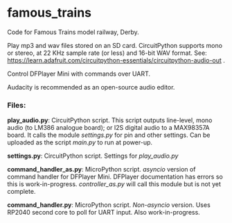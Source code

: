 # famous_trains
Code for Famous Trains model railway, Derby.

Play mp3 and wav files stored on an SD card. CircuitPython supports mono or stereo, at 22 KHz sample rate (or less) and 16-bit WAV format. See: https://learn.adafruit.com/circuitpython-essentials/circuitpython-audio-out .

Control DFPlayer Mini with commands over UART.

Audacity is recommended as an open-source audio editor.

### Files:

**play_audio.py**: CircuitPython script. This script outputs line-level, mono audio (to LM386 analogue board); or I2S digital audio to a MAX98357A board. It calls the module *settings.py* for pin and other settings. Can be uploaded as the script *main.py* to run at power-up.

**settings.py**: CircuitPython script. Settings for *play_audio.py*

**command_handler_as.py**: MicroPython script. *asyncio* version of command handler for DFPlayer Mini. DFPlayer documentation has errors so this is work-in-progress. *controller_as.py* will call this module but is not yet complete.

**command_handler.py**: MicroPython script. *Non-asyncio* version. Uses RP2040 second core to poll for UART input. Also work-in-progress.
